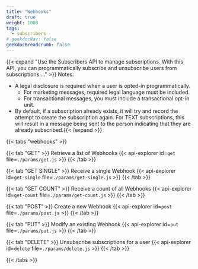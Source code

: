 ```yaml
---
title: "Webhooks"
draft: true
weight: 1000
tags:
  - subscribers
# geekdocNav: false
geekdocBreadcrumb: false
---
```


{{< expand "Use the Subscribers API to manage subscriptions. With this API, you can programmatically subscribe and unsubscribe users from subscriptions...." >}}
Notes:
 
- A legal disclosure is required when a user is opted-in programmatically.
  - For marketing messages, required legal language must be included.
  - For transactional messages, you must include a transactional opt-in unit.
- By default, if a subscription already exists, it will try and record the attempt to create the subscription again. For TEXT subscriptions, this will result in a message being sent to the person indicating that they are already subscribed.{{< /expand >}}

{{< tabs "webhooks" >}}

{{< tab "GET" >}}
Retrieve a list of Webhooks
{{< api-explorer id=`get` file=`./params/get.js` >}}
{{< /tab >}}

{{< tab "GET SINGLE" >}}
Receive a single Webhook
{{< api-explorer id=`get-single` file=`./params/get-single.js` >}}
{{< /tab >}}

{{< tab "GET COUNT" >}}
Receive a count of all Webhooks
{{< api-explorer id=`get-count` file=`./params/get-count.js` >}}
{{< /tab >}}

{{< tab "POST" >}}
Create a new Webhook
{{< api-explorer id=`post` file=`./params/post.js` >}}
{{< /tab >}}

{{< tab "PUT" >}}
Modify an existing Webhook
{{< api-explorer id=`put` file=`./params/put.js` >}}
{{< /tab >}}

{{< tab "DELETE" >}}
Unsubscribe subscriptions for a user
{{< api-explorer id=`delete` file=`./params/delete.js` >}}
{{< /tab >}}

{{< /tabs >}}
